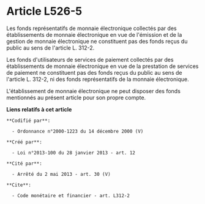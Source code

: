 # Article L526-5

Les fonds représentatifs de monnaie électronique collectés par des établissements de monnaie électronique en vue de
l'émission et de la gestion de monnaie électronique ne constituent pas des fonds reçus du public au sens de l'article L.
312-2. 

Les fonds d'utilisateurs de services de paiement collectés par des établissements de monnaie électronique en vue de la
prestation de services de paiement ne constituent pas des fonds reçus du public au sens de l'article L. 312-2, ni des fonds
représentatifs de la monnaie électronique. 

L'établissement de monnaie électronique ne peut disposer des fonds mentionnés au présent article pour son propre compte.

**Liens relatifs à cet article**

	**Codifié par**:

	  - Ordonnance n°2000-1223 du 14 décembre 2000 (V)

	**Créé par**:

	  - Loi n°2013-100 du 28 janvier 2013 - art. 12

	**Cité par**:

	  - Arrêté du 2 mai 2013 - art. 30 (V)

	**Cite**:

	  - Code monétaire et financier - art. L312-2
